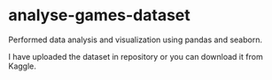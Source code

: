 # analyse-games-dataset
Performed data analysis and visualization using pandas and seaborn.

I have uploaded the dataset in repository or you can download it from Kaggle.
 
